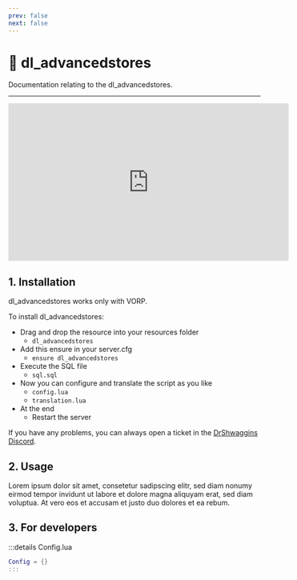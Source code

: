 ```yaml
---
prev: false
next: false
---
```


# 🏪 dl_advancedstores
Documentation relating to the dl_advancedstores.

___
<iframe width="560" height="315" src="https://www.youtube.com/embed/0EkeFqSfrFc?si=k5EA8VCC_tOQx93f" frameborder="0" allow="accelerometer; autoplay; clipboard-write; encrypted-media; gyroscope; picture-in-picture; web-share" allowfullscreen></iframe>

## 1. Installation
dl_advancedstores works only with VORP. 

To install dl_advancedstores:
- Drag and drop the resource into your resources folder
  - `dl_advancedstores`
- Add this ensure in your server.cfg
  - `ensure dl_advancedstores`
- Execute the SQL file
  - `sql.sql`
- Now you can configure and translate the script as you like
  - `config.lua`
  - `translation.lua`
- At the end
  - Restart the server

If you have any problems, you can always open a ticket in the [DrShwaggins Discord](https://discord.gg/K9H27J5VaS).

## 2. Usage
Lorem ipsum dolor sit amet, consetetur sadipscing elitr, sed diam nonumy eirmod tempor invidunt ut labore et dolore magna aliquyam erat, sed diam voluptua. At vero eos et accusam et justo duo dolores et ea rebum.

## 3. For developers

:::details Config.lua
```lua
Config = {}
:::
